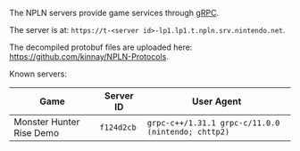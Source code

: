 The NPLN servers provide game services through [gRPC](https://grpc.io/).

The server is at: `https://t-<server id>-lp1.lp1.t.npln.srv.nintendo.net`.

The decompiled protobuf files are uploaded here: https://github.com/kinnay/NPLN-Protocols.

Known servers:

| Game | Server ID | User Agent |
| --- | --- | --- |
| Monster Hunter Rise Demo | `f124d2cb` | `grpc-c++/1.31.1 grpc-c/11.0.0 (nintendo; chttp2)` |